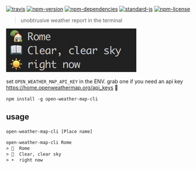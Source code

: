 [![travis](https://img.shields.io/travis/christian-fei/open-weather-map-cli.svg?style=flat-square)](https://travis-ci.org/christian-fei/open-weather-map-cli) [![npm-version](https://img.shields.io/npm/v/open-weather-map-cli.svg?style=flat-square&colorB=007EC6)](https://www.npmjs.com/package/open-weather-map-cli) [![npm-dependencies](https://img.shields.io/badge/dependencies-none-blue.svg?style=flat-square&colorB=44CC11)](package.json) [![standard-js](https://img.shields.io/badge/coding%20style-standard-brightgreen.svg?style=flat-square)](http://standardjs.com/) [![npm-license](https://img.shields.io/npm/l/open-weather-map-cli.svg?style=flat-square&colorB=007EC6)](https://spdx.org/licenses/ISC)

> unobtrusive weather report in the terminal

![open-weather-map-cli.png](./open-weather-map-cli.png)

set `OPEN_WEATHER_MAP_API_KEY` in the ENV. grab one if you need an api key https://home.openweathermap.org/api_keys 📖

```
npm install -g open-weather-map-cli
```

## usage

`open-weather-map-cli [Place name]`

```
open-weather-map-cli Rome
> 🏡  Rome
> 📖  Clear, clear sky
> ☀️  right now
```